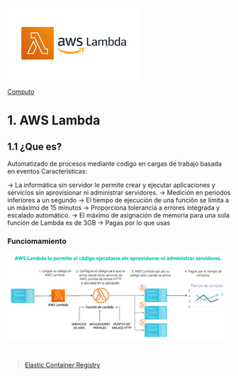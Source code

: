 ![Amazon Lambda](../../00_assets/Computo/Lambda-logo.png)

[Computo](../../01-Computo/)

# 1. AWS Lambda

## 1.1 ¿Que es?

Automatizado de procesos mediante codigo en cargas de trabajo basada en eventos
Caracteristicas:

-> La informática sin servidor le permite crear y ejecutar aplicaciones y servicios sin aprovisionar ni administrar servidores. 
-> Medición en periodos inferiores a un segundo
-> El tiempo de ejecución de una función se limita a un máximo de 15 minutos 
-> Proporciona tolerancia a errores integrada y escalado automático.
-> El máximo de asignación de memoria para una sola función de Lambda es de 3GB
-> Pagas por lo que usas





### Funciomamiento
![Funcionamiento](../../00_assets/Computo/funcionamiento-lambda.png)

<br/>

> [Elastic Container Registry](../03-Contenedores/ECR.md)

<br/>